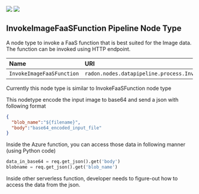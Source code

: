 ![](https://img.shields.io/badge/Status:-RELEASED-green)
![](https://img.shields.io/badge/%20-DEPLOYABLE-blueviolet)

## InvokeImageFaaSFunction Pipeline Node Type

A node type to invoke a FaaS function that is best suited for the Image data. The function can be invoked using HTTP endpoint.

| Name | URI | Version | Derived From |
|:---- |:--- |:------- |:------------ |
| `InvokeImageFaaSFunction` | `radon.nodes.datapipeline.process.InvokeImageFaaSFunction` | 1.0.0 | `radon.nodes.datapipeline.process.FaaSFunction` |


Currently this node type is similar to InvokeFaaSFunction node type

This nodetype encode the input image to base64 and send a json with following format

```json
{
  "blob_name":"${filename}",
  "body":"base64_encoded_input_file"
}
```

Inside the Azure function, you can access those data in following manner (using Python code)

```python
data_in_base64 = req.get_json().get('body')
blobname = req.get_json().get('blob_name')
```
Inside other serverless function, developer needs to figure-out how to access the data from the json.

